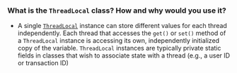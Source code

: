 ### What is the `ThreadLocal` class? How and why would you use it?
- A single [`ThreadLocal`](http://docs.oracle.com/javase/7/docs/api/java/lang/ThreadLocal.html) instance can store different values for each thread independently. Each thread that accesses the `get()` or `set()` method of a `ThreadLocal` instance is accessing its own, independently initialized copy of the variable. `ThreadLocal` instances are typically private static fields in classes that wish to associate state with a thread (e.g., a user ID or transaction ID)
<!--stackedit_data:
eyJoaXN0b3J5IjpbMTI1NTU3NTUyXX0=
-->